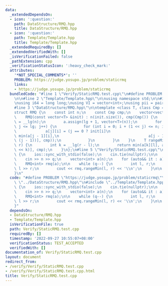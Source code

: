 ```yaml
---
data:
  _extendedDependsOn:
  - icon: ':question:'
    path: DataStructure/RMQ.hpp
    title: DataStructure/RMQ.hpp
  - icon: ':question:'
    path: Template/Template.hpp
    title: Template/Template.hpp
  _extendedRequiredBy: []
  _extendedVerifiedWith: []
  _isVerificationFailed: false
  _pathExtension: cpp
  _verificationStatusIcon: ':heavy_check_mark:'
  attributes:
    '*NOT_SPECIAL_COMMENTS*': ''
    PROBLEM: https://judge.yosupo.jp/problem/staticrmq
    links:
    - https://judge.yosupo.jp/problem/staticrmq
  bundledCode: "#line 1 \"Verify/StaticRMQ.test.cpp\"\n#define PROBLEM \"https://judge.yosupo.jp/problem/staticrmq\"\
    \n\n#line 2 \"Template/Template.hpp\"\n\nusing namespace std;\n\n#include <bits/stdc++.h>\n\
    \nusing i64 = long long;\nusing VI = vector<int>;\nusing pii = pair<int, int>;\n\
    #line 3 \"DataStructure/RMQ.hpp\"\n\ntemplate <class T, class Cmp = less<T>>\n\
    struct RMQ {\n    const int n;\n    const Cmp cmp;\n    vector<vector<T>> a;\n\
    \    RMQ(const vector<T> &init) : n(init.size()), cmp(Cmp()) {\n        int lg\
    \ = __lg(n);\n        a.assign(lg + 1, vector<T>(n));\n        for (int j = 0;\
    \ j <= lg; j++) {\n            for (int i = 0; i + (1 << j) <= n; i++) {\n   \
    \             a[j][i] = (j == 0 ? init[i]\n                                  :\
    \ min(a[j - 1][i],\n                                        a[j - 1][i + (1 <<\
    \ (j - 1))], cmp));\n            }\n        }\n    }\n    T rangeMin(int l, int\
    \ r) {\n        int k = __lg(r - l);\n        return min(a[k][l], a[k][r - (1\
    \ << k)], cmp);\n    }\n};\n#line 5 \"Verify/StaticRMQ.test.cpp\"\n\nint main()\
    \ {\n    ios::sync_with_stdio(false);\n    cin.tie(nullptr);\n\n    int n, q;\n\
    \    cin >> n >> q;\n    vector<int> a(n);\n    for (auto&& it : a) cin >> it;\n\
    \    RMQ<int> rmq(a);\n\n    while (q--) {\n        int l, r;\n        cin >>\
    \ l >> r;\n        cout << rmq.rangeMin(l, r) << '\\n';\n    }\n\n    return 0;\n\
    }\n"
  code: "#define PROBLEM \"https://judge.yosupo.jp/problem/staticrmq\"\n\n#include\
    \ \"../DataStructure/RMQ.hpp\"\n#include \"../Template/Template.hpp\"\n\nint main()\
    \ {\n    ios::sync_with_stdio(false);\n    cin.tie(nullptr);\n\n    int n, q;\n\
    \    cin >> n >> q;\n    vector<int> a(n);\n    for (auto&& it : a) cin >> it;\n\
    \    RMQ<int> rmq(a);\n\n    while (q--) {\n        int l, r;\n        cin >>\
    \ l >> r;\n        cout << rmq.rangeMin(l, r) << '\\n';\n    }\n\n    return 0;\n\
    }"
  dependsOn:
  - DataStructure/RMQ.hpp
  - Template/Template.hpp
  isVerificationFile: true
  path: Verify/StaticRMQ.test.cpp
  requiredBy: []
  timestamp: '2022-09-27 10:55:07+08:00'
  verificationStatus: TEST_ACCEPTED
  verifiedWith: []
documentation_of: Verify/StaticRMQ.test.cpp
layout: document
redirect_from:
- /verify/Verify/StaticRMQ.test.cpp
- /verify/Verify/StaticRMQ.test.cpp.html
title: Verify/StaticRMQ.test.cpp
---
```

